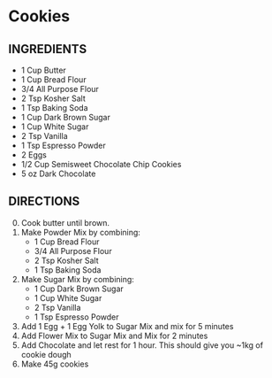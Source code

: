 # Cookies

## INGREDIENTS
- 1 Cup Butter
- 1 Cup Bread Flour
- 3/4 All Purpose Flour
- 2 Tsp Kosher Salt
- 1 Tsp Baking Soda
- 1 Cup Dark Brown Sugar
- 1 Cup White Sugar
- 2 Tsp Vanilla
- 1 Tsp Espresso Powder
- 2 Eggs
- 1/2 Cup Semisweet Chocolate Chip Cookies
- 5 oz Dark Chocolate 

## DIRECTIONS

0. Cook butter until brown.
1. Make Powder Mix by combining:
    - 1 Cup Bread Flour
    - 3/4 All Purpose Flour
    - 2 Tsp Kosher Salt
    - 1 Tsp Baking Soda
2. Make Sugar Mix by combining:
    - 1 Cup Dark Brown Sugar
    - 1 Cup White Sugar
    - 2 Tsp Vanilla
    - 1 Tsp Espresso Powder
3. Add 1 Egg + 1 Egg Yolk to Sugar Mix and mix for 5 minutes
4. Add Flower Mix to Sugar Mix and Mix for 2 minutes
5. Add Chocolate and let rest for 1 hour. This should give you ~1kg of cookie dough
6. Make 45g cookies

